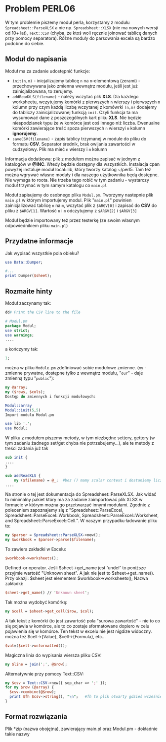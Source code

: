 # Problem PERL06
W tym problemie piszemy moduł perla, korzystamy z modułu `Spreadsheet::ParseXLSX` a nie np. `Spreadsheet::XLSX` (nie ma nowych wersji od 10+ lat), `Text::CSV` (chyba, że ktoś woli ręcznie joinować tablicę danych przy pomocy separatora). Różne moduły do parsowania excela są bardzo podobne do siebie.

## Moduł do napisania
Moduł ma za zadanie udostępnić funkcje:

- `init(n,m)` - inicjalizujemy tablicę `n` na `m`-elementową (zerami) - przechowywana jako zmienna wewnątrz modułu, jeśli jest już zainicjalizowana, to zerujemy.
- `addReadXLS(filename)` - należy wczytać plik **XLS**. Dla każdego worksheetu, wczytujemy komórki z pierwszych `n` wierszy i pierwszych `m` kolumn przy czym każdą liczbę wczytanej z komówrki `(n,m)` dodajemy do tabliczy zainicjalizowanej funkcją `init`. Czyli funkcja ta ma wysumować dane z poszczególnych kart pliku **XLS**. Nie będzie niespodzianek typu że w komórce jest coś innego niż liczba. Ewenualne komórki zawierające treść spoza pierwszych `n` wierszyi `m` kolumn **ignorujemy**.
- `saveCSV(filename)` - zapis tablicy trzymanej w module do pliku do formatu **CSV**. Separator średnik, brak owijania zawartości w cudzysłowy. Plik ma mieć `n` wierszy i `m` kolumn

Informacja dodatkowa: plik z modułem można zapisać w jednym z katalogów w **@INC**. Wtedy będzie dostępny dla wszystkich. Instalacja cpan powyżej instaluje moduł local::lib, który tworzy katalog ~/perl5. Tam też można wgrywać własne moduły i dla naszego użytkownika będą dostępne. Nie wymaga to roota. Nie trzeba tego robić w tym zadaniu - wystarczy moduł trzymać w tym samym katalogu co `main.pl`

Moduł zapisujemy do osobnego pliku `Modul.pm`. Tworzymy nastepnie plik `main.pl` w którym importujemy modul. Plik "`main.pl`" powinien zainicjalizować tablicę `n` na `m`, wczytać plik z `$ARGV[0]` i zapisać do **CSV** do pliku z `$ARGV[1]`. Wartość `n` i `m` odczytujemy z `$ARGV[2]` i `$ARGV[3]`

Moduł będzie importowany też przez testerkę (ze swoim własnym odpowiednikiem pliku `main.pl`)

## Przydatne informacje
Jak wypisać wszystkie pola obieku?
```perl
use Data::Dumper;

#...
print Dumper($sheet);
```
## Rozmaite hinty
Moduł zaczynamy tak: 
```perl
dd# Print the CSV line to the file

# Modul.pm
package Modul;
use strict;
use warnings;
....
```
a kończymy tak:
```perl
1;
```
można w pliku `Module.pm` zdefiniować sobie modułowe zmienne. (`my` - zmienne prywatne, dostępne tylko z wewnątrz modułu, "`our`" - daje zmienną typu "`public`"):
```perl
my @array;
my ($rows, $cols);
Dostęp do zmiennych i funkcji modułowych:

Modul::array
Modul::init(5,5)
Import modulu Modul.pm

use lib '.';
use Modul;
```

W pliku z modułem piszemy metody, w tym niezbędne settery, gettery (w tym zadaniu żadnego set/get chyba nie potrzebujemy...), ale te metody z treści zadania już tak
```perl
sub init {
....
}

sub addReadXLS {
    my ($filename) = @_;  #bez () mamy scalar context i dostaniemy liczbę argumentów, a nie filename....
....
```

Na stronie o tej jest dokumentacja do Spreadsheet::ParseXLSX. Jak widać to minimalny pakiet który ma za zadanie zaimportować plik XLSX w formacie w którym można go przetwarzać innymi modułami. Zgodnie z poleceniem zapoznajemy się z "Spreadsheet::ParseExcel, Spreadsheet::ParseExcel::Workbook, Spreadsheet::ParseExcel::Worksheet, and Spreadsheet::ParseExcel::Cell.". W naszym przypadku ładowanie pliku to:
```perl
my $parser = Spreadsheet::ParseXLSX->new();
my $workbook = $parser->parse($filename);
```  

To zawiera zakładki w Excelu:
```perl
$workbook->worksheets();
```

Defined-or operator. Jeśli $sheet->get_name jest 'undef' to poniższe przyjmie wartość "Unknown sheet". A jak nie jest to $sheet->get_name(). Przy okazji: $sheet jest elementem $workbook->worksheets();
Nazwa zakładki:
```perl
$sheet->get_name() // 'Unknown sheet';
```
Tak można wydobyć komórkę:
```perl
my $cell = $sheet->get_cell($row, $col);
```
A tak tekst z komórki (to jest zawartość pola "surowa zawartość" - nie to co się pojawia w komórce, ale to co zostaje sformatowane dopiero w celu pojawienia się w komórce. Ten tekst w excelu nie jest nigdize widoczny. można też $cell->{Value}, $cell->{Formula}, etc...
```perl
$val=($cell->unformatted());
```

Magiczna linia do wypisania wiersza pliku CSV:
```perl     
my $line = join(';', @$row);
```

Alternatywnie przy pomocy Text::CSV:
```perl
my $csv = Text::CSV->new({ sep_char => ';' });
for my $row (@array) {
  $csv->combine(@$row);
  print $fh $csv->string(), "\n";   #fh to plik otwarty gdzieś wcześniej...
}
```
## Format rozwiązania
Plik *zip (nazwa obojętna), zawierający main.pl oraz Modul.pm - dokładnie takie nazwy
